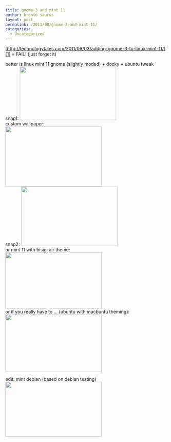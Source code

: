 ```yaml
---
title: gnome 3 and mint 11
author: bronto saurus
layout: post
permalink: /2011/08/gnome-3-and-mint-11/
categories:
  - Uncategorized
---
```

[http://technologytales.com/2011/06/03/adding-gnome-3-to-linux-mint-11/][1] = FAIL! (just forget it)

better is linux mint 11 gnome (slightly moded) + docky + ubuntu tweak  
snap1: [<img src="http://brontosaurusrex.69.mu/wp-content/uploads/2011/08/mint11andTweak-300x166.png" alt="" title="mint11andTweak" width="300" height="166" class="aligncenter size-medium wp-image-1744" />][2]  
custom wallpaper:  
[<img src="http://brontosaurusrex.69.mu/wp-content/uploads/2011/08/brontomint-300x187.png" alt="" title="brontomint" width="300" height="187" class="aligncenter size-medium wp-image-1749" />][3]  
snap2: [<img src="http://brontosaurusrex.69.mu/wp-content/uploads/2011/08/mint11andTweakAndLogo-300x185.png" alt="" title="mint11andTweakAndLogo" width="300" height="185" class="aligncenter size-medium wp-image-1751" />][4]  
or mint 11 with bisigi air theme:  
[<img src="http://brontosaurusrex.69.mu/wp-content/uploads/2011/08/mint11andBisigiAir-300x176.png" alt="" title="mint11andBisigiAir" width="300" height="176" class="aligncenter size-medium wp-image-1753" />][5]  
or if you really have to &#8230; (ubuntu with macbuntu theming):  
[<img src="http://brontosaurusrex.69.mu/wp-content/uploads/2011/08/macBuntu-300x179.png" alt="" title="macBuntu" width="300" height="179" class="aligncenter size-medium wp-image-1755" />][6]

edit: mint debian (based on debian testing)  
[<img src="http://brontosaurusrex.69.mu/wp-content/uploads/2011/08/mintDebian-300x171.jpg" alt="" title="mintDebian" width="300" height="171" class="aligncenter size-medium wp-image-1768" />][7]

 [1]: http://technologytales.com/2011/06/03/adding-gnome-3-to-linux-mint-11
 [2]: http://brontosaurusrex.69.mu/wp-content/uploads/2011/08/mint11andTweak.png
 [3]: http://brontosaurusrex.69.mu/wp-content/uploads/2011/08/brontomint.png
 [4]: http://brontosaurusrex.69.mu/wp-content/uploads/2011/08/mint11andTweakAndLogo.png
 [5]: http://brontosaurusrex.69.mu/wp-content/uploads/2011/08/mint11andBisigiAir.png
 [6]: http://brontosaurusrex.69.mu/wp-content/uploads/2011/08/macBuntu.png
 [7]: http://brontosaurusrex.69.mu/wp-content/uploads/2011/08/mintDebian.jpg